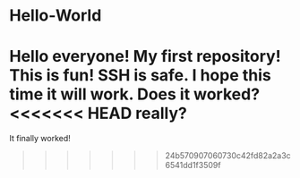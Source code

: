 # Hello-World
Hello everyone!
My first repository!
This is fun!
SSH is safe.
I hope this time it will work.
Does it worked?
<<<<<<< HEAD
really?
=======
It finally worked!
>>>>>>> 24b570907060730c42fd82a2a3c6541dd1f3509f
